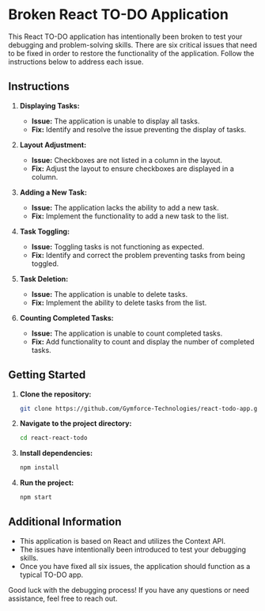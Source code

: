 # Broken React TO-DO Application

This React TO-DO application has intentionally been broken to test your debugging and problem-solving skills. There are six critical issues that need to be fixed in order to restore the functionality of the application. Follow the instructions below to address each issue.

## Instructions

1. **Displaying Tasks:**
   - **Issue:** The application is unable to display all tasks.
   - **Fix:** Identify and resolve the issue preventing the display of tasks.

2. **Layout Adjustment:**
   - **Issue:** Checkboxes are not listed in a column in the layout.
   - **Fix:** Adjust the layout to ensure checkboxes are displayed in a column.

3. **Adding a New Task:**
   - **Issue:** The application lacks the ability to add a new task.
   - **Fix:** Implement the functionality to add a new task to the list.

4. **Task Toggling:**
   - **Issue:** Toggling tasks is not functioning as expected.
   - **Fix:** Identify and correct the problem preventing tasks from being toggled.

5. **Task Deletion:**
   - **Issue:** The application is unable to delete tasks.
   - **Fix:** Implement the ability to delete tasks from the list.

6. **Counting Completed Tasks:**
   - **Issue:** The application is unable to count completed tasks.
   - **Fix:** Add functionality to count and display the number of completed tasks.

## Getting Started

1. **Clone the repository:**
   ```bash
   git clone https://github.com/Gymforce-Technologies/react-todo-app.git

2. **Navigate to the project directory:**
    ```bash
    cd react-react-todo
    ```

3. **Install dependencies:**
    ```bash
    npm install
    ```

4. **Run the project:**
    ```bash
    npm start
    ```

## Additional Information

- This application is based on React and utilizes the Context API.
- The issues have intentionally been introduced to test your debugging skills.
- Once you have fixed all six issues, the application should function as a typical TO-DO app.

Good luck with the debugging process! If you have any questions or need assistance, feel free to reach out.
